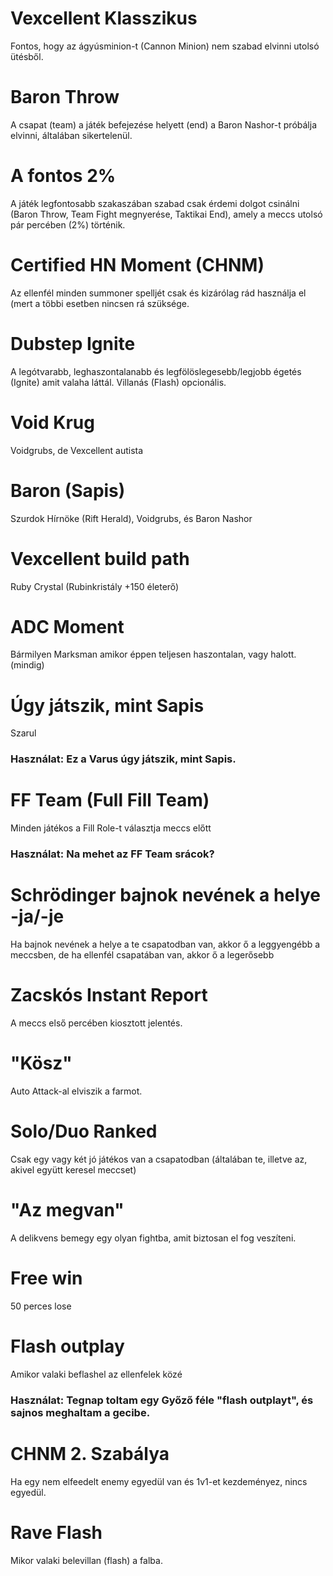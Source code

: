 # Vexcellent Klasszikus 
Fontos, hogy az ágyúsminion-t (Cannon Minion) nem szabad elvinni utolsó ütésből.

# Baron Throw
A csapat (team) a játék befejezése helyett (end) a Baron Nashor-t próbálja elvinni, általában sikertelenül.

# A fontos 2%
A játék legfontosabb szakaszában szabad csak érdemi dolgot csinálni (Baron Throw, Team Fight megnyerése, Taktikai End), amely a meccs utolsó pár percében (2%) történik.

# Certified HN Moment (CHNM)
Az ellenfél minden summoner spelljét csak és kizárólag rád használja el (mert a többi esetben nincsen rá szüksége.

# Dubstep Ignite
A legótvarabb, leghaszontalanabb és legfölöslegesebb/legjobb égetés (Ignite) amit valaha láttál. Villanás (Flash) opcionális.
 
# Void Krug
Voidgrubs, de Vexcellent autista

# Baron (Sapis)
Szurdok Hírnöke (Rift Herald), Voidgrubs, és Baron Nashor

# Vexcellent build path
Ruby Crystal (Rubinkristály +150 életerő)

# ADC Moment
Bármilyen Marksman amikor éppen teljesen haszontalan, vagy halott. (mindig)

# Úgy játszik, mint Sapis
Szarul
### Használat: Ez a Varus úgy játszik, mint Sapis.
 
# FF Team (Full Fill Team)
Minden játékos a Fill Role-t választja meccs előtt
### Használat: Na mehet az FF Team srácok?

# Schrödinger bajnok nevének a helye -ja/-je
Ha bajnok nevének a helye a te csapatodban van, akkor ő a leggyengébb a meccsben, de ha ellenfél csapatában van, akkor ő a legerősebb

# Zacskós Instant Report
A meccs első percében kiosztott jelentés.

# "Kösz"
Auto Attack-al elviszik a farmot.

# Solo/Duo Ranked
Csak egy vagy két jó játékos van a csapatodban (általában te, illetve az, akivel együtt keresel meccset)
 
# "Az megvan"
A delikvens bemegy egy olyan fightba, amit biztosan el fog veszíteni.

# Free win
50 perces lose

# Flash outplay
Amikor valaki beflashel az ellenfelek közé
### Használat: Tegnap toltam egy Győző féle "flash outplayt", és sajnos meghaltam a gecibe.

# CHNM 2. Szabálya
Ha egy nem elfeedelt enemy egyedül van és 1v1-et kezdeményez, nincs egyedül.

# Rave Flash
Mikor valaki belevillan (flash) a falba.
